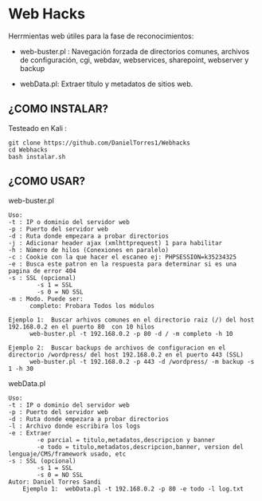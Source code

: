 
# Web Hacks

Herrmientas web útiles para la fase de reconocimientos:

- web-buster.pl : Navegación forzada de directorios comunes, archivos de configuración, cgi, webdav, webservices, sharepoint, webserver y backup
    	  
- webData.pl: Extraer título y metadatos de sitios web.



## ¿COMO INSTALAR?

Testeado en Kali :

    git clone https://github.com/DanielTorres1/Webhacks
    cd Webhacks
    bash instalar.sh


## ¿COMO USAR?
web-buster.pl

    Uso:  
    -t : IP o dominio del servidor web 
    -p : Puerto del servidor web 
    -d : Ruta donde empezara a probar directorios 
    -j : Adicionar header ajax (xmlhttprequest) 1 para habilitar 
    -h : Número de hilos (Conexiones en paralelo) 
    -c : Cookie con la que hacer el escaneo ej: PHPSESSION=k35234325 
    -e : Busca este patron en la respuesta para determinar si es una pagina de error 404
    -s : SSL (opcional) 
    		-s 1 = SSL 
    		-s 0 = NO SSL 
    -m : Modo. Puede ser: 
    	  completo: Probara Todos los módulos 
    	      
    Ejemplo 1:  Buscar arhivos comunes en el directorio raiz (/) del host 192.168.0.2 en el puerto 80  con 10 hilos
    	  web-buster.pl -t 192.168.0.2 -p 80 -d / -m completo -h 10 
    
    Ejemplo 2:  Buscar backups de archivos de configuracion en el directorio /wordpress/ del host 192.168.0.2 en el puerto 443 (SSL)  
    	  web-buster.pl -t 192.168.0.2 -p 443 -d /wordpress/ -m backup -s 1 -h 30

webData.pl

    Uso:  
    -t : IP o dominio del servidor web 
    -p : Puerto del servidor web 
    -d : Ruta donde empezara a probar directorios 
    -l : Archivo donde escribira los logs 
    -e : Extraer 
    		-e parcial = titulo,metadatos,descripcion y banner 
    		-e todo = titulo,metadatos,descripcion,banner, version del lenguaje/CMS/framework usado, etc
    -s : SSL (opcional) 
    		-s 1 = SSL 
    		-s 0 = NO SSL 
    Autor: Daniel Torres Sandi 
    	Ejemplo 1:  webData.pl -t 192.168.0.2 -p 80 -e todo -l log.txt


